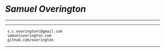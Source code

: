 # *Samuel Overington*

------------------------------------------------------------------------

  -- ---------------------------
     s.c.overington\@gmail.com
     samueloverington.com
     github.com/overington
  -- ---------------------------
